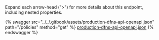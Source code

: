 Expand each arrow-head (">") for more details about this endpoint, including nested properties.  

 {% swagger src="../../.gitbook/assets/production-dfns-api-openapi.json" path="/policies" method="get" %}
[production-dfns-api-openapi.json](../../.gitbook/assets/production-dfns-api-openapi.json)
{% endswagger %}
